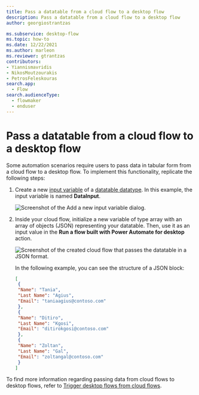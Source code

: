 ```yaml
---
title: Pass a datatable from a cloud flow to a desktop flow
description: Pass a datatable from a cloud flow to a desktop flow
author: georgiostrantzas

ms.subservice: desktop-flow
ms.topic: how-to
ms.date: 12/22/2021
ms.author: marleon
ms.reviewer: gtrantzas
contributors:
- Yiannismavridis
- NikosMoutzourakis
- PetrosFeleskouras
search.app: 
  - Flow
search.audienceType: 
  - flowmaker
  - enduser
---
```


# Pass a datatable from a cloud flow to a desktop flow

Some automation scenarios require users to pass data in tabular form from a cloud flow to a desktop flow. To implement this functionality, replicate the following steps:

1. Create a new [input variable](../manage-variables.md#create-an-input-variable) of a [datatable datatype](../variable-data-types.md#datatable). In this example, the input variable is named **DataInput**.

    ![Screenshot of the Add a new input variable dialog.](media/passing-datatable/creating-new-input-variable.png)

1. Inside your cloud flow, initialize a new variable of type array with an array of objects (JSON) representing your datatable. Then, use it as an input value in the **Run a flow built with Power Automate for desktop** action.

    ![Screenshot of the created cloud flow that passes the datatable in a JSON format.](media/passing-datatable/cloud-flow-pass-datatable.png)


      In the following example, you can see the structure of a JSON block:

    ``` JSON
    [
     {
     "Name": "Tania",
     "Last Name": "Agius",
     "Email": "taniaagius@contoso.com"
     },
     {
     "Name": "Ditiro",
     "Last Name": "Kgosi",
     "Email": "ditirokgosi@contoso.com"
     },
     {
     "Name": "Zoltan",
     "Last Name": "Gal",
     "Email": "zoltangal@contoso.com"
     }
    ]
    ```
To find more information regarding passing data from cloud flows to desktop flows, refer to [Trigger desktop flows from cloud flows](../trigger-desktop-flows.md).
